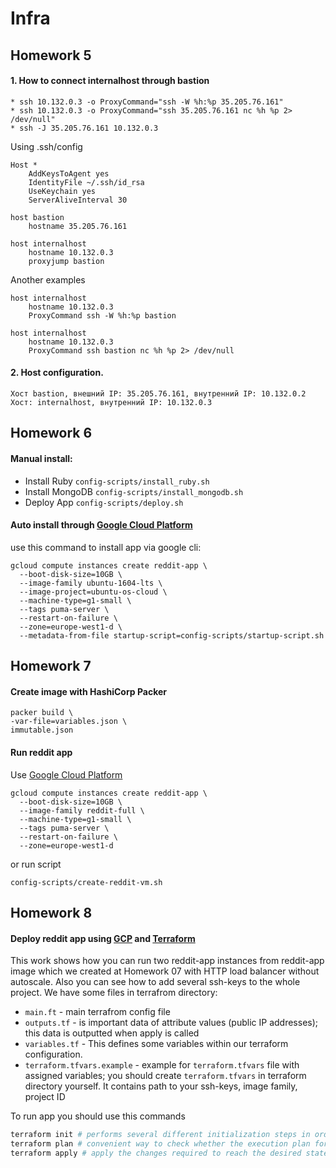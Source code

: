 # Infra
## Homework 5
#### 1. How to connect internalhost through bastion

```
* ssh 10.132.0.3 -o ProxyCommand="ssh -W %h:%p 35.205.76.161"
* ssh 10.132.0.3 -o ProxyCommand="ssh 35.205.76.161 nc %h %p 2> /dev/null"
* ssh -J 35.205.76.161 10.132.0.3
```
Using .ssh/config
```
Host *
    AddKeysToAgent yes
    IdentityFile ~/.ssh/id_rsa
    UseKeychain yes
    ServerAliveInterval 30

host bastion
    hostname 35.205.76.161

host internalhost
    hostname 10.132.0.3
    proxyjump bastion
```
Another examples
```
host internalhost
    hostname 10.132.0.3
    ProxyCommand ssh -W %h:%p bastion

host internalhost
    hostname 10.132.0.3
    ProxyCommand ssh bastion nc %h %p 2> /dev/null
```
#### 2. Host configuration.
```
Хост bastion, внешний IP: 35.205.76.161, внутренний IP: 10.132.0.2
Хост: internalhost, внутренний IP: 10.132.0.3
```
## Homework 6
#### Manual install:
* Install Ruby `config-scripts/install_ruby.sh`
* Install MongoDB `config-scripts/install_mongodb.sh`
* Deploy App `config-scripts/deploy.sh`

#### Auto install through [Google Cloud Platform](https://cloud.google.com/)
use this command to install app via google cli:
```
gcloud compute instances create reddit-app \
  --boot-disk-size=10GB \
  --image-family ubuntu-1604-lts \
  --image-project=ubuntu-os-cloud \
  --machine-type=g1-small \
  --tags puma-server \
  --restart-on-failure \
  --zone=europe-west1-d \
  --metadata-from-file startup-script=config-scripts/startup-script.sh
```
## Homework 7
#### Create image with HashiCorp Packer
```
packer build \
-var-file=variables.json \
immutable.json
```
#### Run reddit app
Use [Google Cloud Platform](https://cloud.google.com/)
```
gcloud compute instances create reddit-app \
  --boot-disk-size=10GB \
  --image-family reddit-full \
  --machine-type=g1-small \
  --tags puma-server \
  --restart-on-failure \
  --zone=europe-west1-d
```
or run script
```
config-scripts/create-reddit-vm.sh
```
## Homework 8
#### Deploy reddit app using [GCP](https://cloud.google.com/) and [Terraform](https://www.terraform.io/)

This work shows how you can run two reddit-app instances from reddit-app image which we created at Homework 07  with HTTP load balancer without autoscale. Also you can see how to add several ssh-keys to the whole project. We have some files in terrafrom directory:
- `main.ft` - main terrafrom config file
- `outputs.tf` - is important data of attribute values (public IP addresses); this data is outputted when apply is called
- `variables.tf` - This defines some variables within our terraform configuration.
- `terraform.tfvars.example` - example for `terraform.tfvars` file with assigned variables; you should create `terraform.tfvars` in terraform directory yourself. It contains path to your ssh-keys, image family, project ID

To run app you should use this commands
```bash
terraform init # performs several different initialization steps in order to prepare a working directory for use
terraform plan # convenient way to check whether the execution plan for a set of changes matches your expectations without making any changes to real resources or to the state
terraform apply # apply the changes required to reach the desired state of the configuration, or the pre-determined set of actions generated by a `terraform plan` execution plan
```
